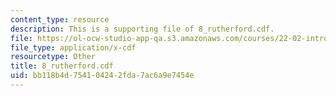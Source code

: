 ```yaml
---
content_type: resource
description: This is a supporting file of 8_rutherford.cdf.
file: https://ol-ocw-studio-app-qa.s3.amazonaws.com/courses/22-02-introduction-to-applied-nuclear-physics-spring-2012/bb118b4d754104242fda7ac6a9e7454e_8_rutherford.cdf
file_type: application/x-cdf
resourcetype: Other
title: 8_rutherford.cdf
uid: bb118b4d-7541-0424-2fda-7ac6a9e7454e
---
```

